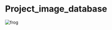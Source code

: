 # Project_image_database

![frog](https://github.com/Topabaem05/Project_image_database/assets/87803226/d730564a-6570-4aca-a93e-bacf3a146cff)
